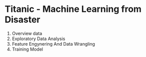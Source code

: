# Titanic - Machine Learning from Disaster
1. Overview data
2. Exploratory Data Analysis
3. Feature Engynering And Data Wrangling
4. Training Model